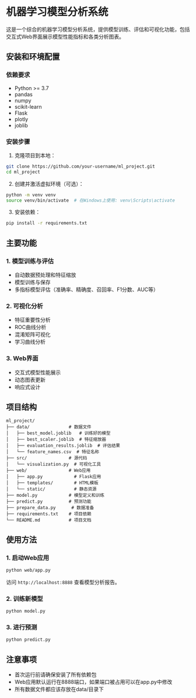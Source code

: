 # 机器学习模型分析系统

这是一个综合的机器学习模型分析系统，提供模型训练、评估和可视化功能，包括交互式Web界面展示模型性能指标和各类分析图表。

## 安装和环境配置

### 依赖要求
- Python >= 3.7
- pandas
- numpy
- scikit-learn
- Flask
- plotly
- joblib

### 安装步骤
1. 克隆项目到本地：
```bash
git clone https://github.com/your-username/ml_project.git
cd ml_project
```

2. 创建并激活虚拟环境（可选）：
```bash
python -m venv venv
source venv/bin/activate  # 在Windows上使用: venv\Scripts\activate
```

3. 安装依赖：
```bash
pip install -r requirements.txt
```

## 主要功能

### 1. 模型训练与评估
- 自动数据预处理和特征缩放
- 模型训练与保存
- 多指标模型评估（准确率、精确度、召回率、F1分数、AUC等）

### 2. 可视化分析
- 特征重要性分析
- ROC曲线分析
- 混淆矩阵可视化
- 学习曲线分析

### 3. Web界面
- 交互式模型性能展示
- 动态图表更新
- 响应式设计

## 项目结构
```
ml_project/
├── data/               # 数据文件
│   ├── best_model.joblib   # 训练好的模型
│   ├── best_scaler.joblib  # 特征缩放器
│   ├── evaluation_results.joblib  # 评估结果
│   └── feature_names.csv  # 特征名称
├── src/                # 源代码
│   └── visualization.py  # 可视化工具
├── web/                # Web应用
│   ├── app.py            # Flask应用
│   ├── templates/        # HTML模板
│   └── static/           # 静态资源
├── model.py            # 模型定义和训练
├── predict.py          # 预测功能
├── prepare_data.py      # 数据准备
├── requirements.txt    # 项目依赖
└── README.md           # 项目文档
```

## 使用方法

### 1. 启动Web应用
```bash
python web/app.py
```
访问 `http://localhost:8888` 查看模型分析报告。

### 2. 训练新模型
```bash
python model.py
```

### 3. 进行预测
```bash
python predict.py
```

## 注意事项
- 首次运行前请确保安装了所有依赖包
- Web应用默认运行在8888端口，如果端口被占用可以在app.py中修改
- 所有数据文件都应该存放在data/目录下
